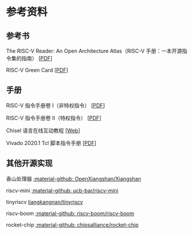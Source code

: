 # 参考资料

## 参考书

The RISC-V Reader: An Open Architecture Atlas（RISC-V 手册：一本开源指令集的指南） [[PDF](http://riscvbook.com/chinese/RISC-V-Reader-Chinese-v2p1.pdf)]

RISC-V Green Card [[PDF](http://riscvbook.com/greencard-20181213.pdf)]

## 手册

RISC-V 指令手册卷 I（非特权指令） [[PDF](https://github.com/riscv/riscv-isa-manual/releases/download/Ratified-IMAFDQC/riscv-spec-20191213.pdf)]

RISC-V 指令手册卷 II（特权指令） [[PDF](https://github.com/riscv/riscv-isa-manual/releases/download/Priv-v1.12/riscv-privileged-20211203.pdf)]

Chisel 语言在线互动教程 [[Web](https://mybinder.org/v2/gh/freechipsproject/chisel-bootcamp/master)]

Vivado 2020.1 Tcl 脚本指令手册 [[PDF](https://www.xilinx.com/support/documentation/sw_manuals/xilinx2020_1/ug835-vivado-tcl-commands.pdf)]

## 其他开源实现

香山处理器 [:material-github: OpenXiangshan/Xiangshan](https://github.com/OpenXiangshan/Xiangshan)

riscv-mini [:material-github: ucb-bar/riscv-mini](https://github.com/ucb-bar/riscv-mini)

tinyriscv [liangkangnan/tinyriscv](https://gitee.com/liangkangnan/tinyriscv)

riscv-boom [:material-github: riscv-boom/riscv-boom](https://github.com/riscv-boom/riscv-boom)

rocket-chip [:material-github: chipsalliance/rocket-chip](https://github.com/chipsalliance/rocket-chip)
